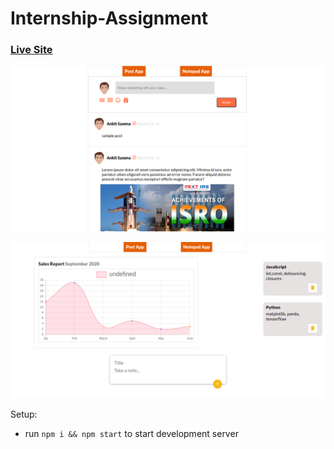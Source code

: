 # Internship-Assignment

### [Live Site](https://assignment-frontend-intern.netlify.app/)

![Post and Notepad app](https://raw.githubusercontent.com/ankitsaxena21/Internship-Assignment/main/test2.png)

![Post and Notepad app](https://raw.githubusercontent.com/ankitsaxena21/Internship-Assignment/main/test1.png)

Setup:
- run ```npm i && npm start``` to start development server
